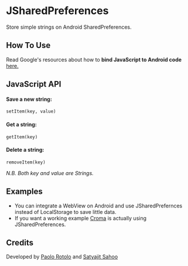 JSharedPreferences
==================

Store simple strings on Android SharedPreferences.

## How To Use
Read Google's resources about how to **bind JavaScript to Android code** [here.](http://developer.android.com/guide/webapps/webview.html#BindingJavaScript)
 
## JavaScript API
#### Save a new string:
```
setItem(key, value)
```
#### Get a string:
```
getItem(key)
```
#### Delete a string:
```
removeItem(key)
```

*N.B. Both key and value are Strings.*

## Examples
- You can integrate a WebView on Android and use JSharedPrefernces instead of LocalStorage to save little data.
- If you want a working example [Croma](https://github.com/numixproject/croma) is actually using JSharedPreferences.

## Credits
Developed by [Paolo Rotolo](https://github.com/PaoloRotolo) and [Satyajit Sahoo](https://github.com/satya164)
